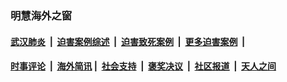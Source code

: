 
### 明慧海外之窗

####  [武汉肺炎](indexes/365.md?t=01091500) &nbsp;|&nbsp;  [迫害案例综述](indexes/328.md?t=01091500) &nbsp;|&nbsp; [迫害致死案例](indexes/277.md?t=01091500)  &nbsp;|&nbsp; [更多迫害案例](indexes/81.md?t=01091500)  &nbsp;|&nbsp; 
####  [时事评论](indexes/251.md?t=01091500) &nbsp;|&nbsp; [海外简讯](indexes/245.md?t=01091500)&nbsp;|&nbsp;  [社会支持](indexes/140.md?t=01091500) &nbsp;|&nbsp; [褒奖决议](indexes/282.md?t=01091500) &nbsp;|&nbsp; [社区报道](indexes/91.md?t=01091500)  &nbsp;|&nbsp; [天人之间](indexes/78.md?t=01091500) 

